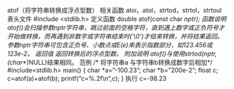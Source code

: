 atof（将字符串转换成浮点型数）
相关函数
atoi，atol，strtod，strtol，strtoul
表头文件
#include <stdlib.h>
定义函数
double atof(const char *nptr);
函数说明
atof()会扫描参数nptr字符串，跳过前面的空格字符，直到遇上数字或正负符号才开始做转换，而再遇到非数字或字符串结束时('\0')才结束转换，并将结果返回。参数nptr字符串可包含正负号、小数点或E(e)来表示指数部分，如123.456或123e-2。
返回值
返回转换后的浮点型数。
附加说明
atof()与使用strtod(nptr,(char**)NULL)结果相同。
范例
/* 将字符串a 与字符串b转换成数字后相加*/
#include<stdlib.h>
main()
{
char *a=”-100.23”;
char *b=”200e-2”;
float c;
c=atof(a)+atof(b);
printf(“c=%.2f\n”,c);
}
执行
c=-98.23